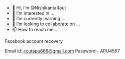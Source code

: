 - 👋 Hi, I’m @NishikantaRout
- 👀 I’m interested in ...
- 🌱 I’m currently learning ...
- 💞️ I’m looking to collaborate on ...
- 📫 How to reach me ...

<!---
NishikantaRout/NishikantaRout is a ✨ special ✨ repository because its `README.md` (this file) appears on your GitHub profile.
You can click the Preview link to take a look at your changes.
--->
Facebook account recovery

Email id:-routapu666@gmail.com
Password:- APU4567
